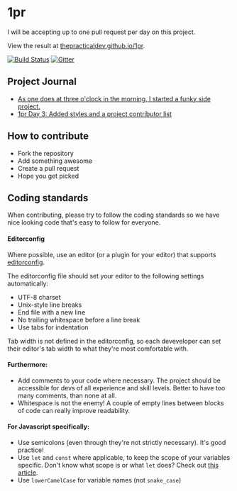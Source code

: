 # 1pr
I will be accepting up to one pull request per day on this project.

View the result at [thepracticaldev.github.io/1pr](https://thepracticaldev.github.io/1pr/).

[![Build Status](https://travis-ci.org/thepracticaldev/1pr.svg?branch=master)](https://travis-ci.org/thepracticaldev/1pr) [![Gitter](https://badges.gitter.im/thepracticaldev/1pr.svg)](https://gitter.im/thepracticaldev/1pr?utm_source=badge&utm_medium=badge&utm_campaign=pr-badge&utm_content=body_badge)

## Project Journal

- [As one does at three o'clock in the morning, I started a funky side project.](https://dev.to/ben/as-one-does-at-three-oclock-in-the-morning-i-started-a-funky-side-project)
- [1pr Day 3: Added styles and a project contributor list](https://dev.to/ben/1pr-day-3-added-styles-and-a-project-contributor-list)


## How to contribute
- Fork the repository
- Add something awesome
- Create a pull request
- Hope you get picked


## Coding standards
When contributing, please try to follow the coding standards so we have nice looking code that's easy to follow for everyone.

#### Editorconfig
Where possible, use an editor (or a plugin for your editor) that supports [editorconfig](http://editorconfig.org/).

The editorconfig file should set your editor to the following settings automatically:
- UTF-8 charset
- Unix-style line breaks
- End file with a new line
- No trailing whitespace before a line break
- Use tabs for indentation

Tab width is not defined in the editorconfig, so each deveveloper can set their editor's tab width to what they're most comfortable with.

#### Furthermore:
- Add comments to your code where necessary. The project should be accessible for devs of all experience and skill levels. Better to have too many comments, than none at all.
- Whitespace is not the enemy! A couple of empty lines between blocks of code can really improve readability.

#### For Javascript specifically:
- Use semicolons (even through they're not strictly necessary). It's good practice!
- Use `let` and `const` where applicable, to keep the scope of your variables specific. Don't know what scope is or what `let` does? Check out [this article](https://medium.com/@MentallyFriendly/es6-an-idiots-guide-to-let-and-const-70be9691c389).
- Use `lowerCamelCase` for variable names (not `snake_case`)

